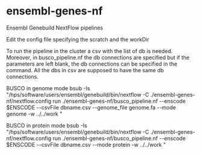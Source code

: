 # ensembl-genes-nf
Ensembl Genebuild NextFlow pipelines


Edit the config file specifying the scratch and the workDir


To run the pipeline in the cluster a csv with the list of db is needed. Moreover, in busco_pipeline.nf the db connections are specified but if the parameters are left blank, the db connections can be specified in the command. All the dbs in csv are supposed to have the same db connections.

BUSCO in genome mode
bsub -Is "/hps/software/users/ensembl/genebuild/bin/nextflow -C ./ensembl-genes-nf/nextflow.config run ./ensembl-genes-nf/busco_pipeline.nf --enscode $ENSCODE --csvFile dbname.csv --genome_file genome.fa  --mode genome -w ../../work "
 
BUSCO in protein mode
bsub -Is "/hps/software/users/ensembl/genebuild/bin/nextflow -C ./ensembl-genes-nf/nextflow.config run ./ensembl-genes-nf/busco_pipeline.nf --enscode $ENSCODE --csvFile dbname.csv --mode protein -w ../../work "
